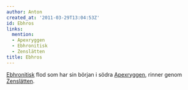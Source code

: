 ```yaml
---
author: Anton
created_at: '2011-03-29T13:04:53Z'
id: Ebhros
links:
  mention:
  - Apexryggen
  - Ebhronitisk
  - Zenslätten
title: Ebhros
---
```


[Ebhronitisk] flod som har sin början i södra [Apexryggen], rinner genom [Zenslätten].

  [Ebhronitisk]: Ebhronitisk
  [Apexryggen]: Apexryggen
  [Zenslätten]: Zenslätten
